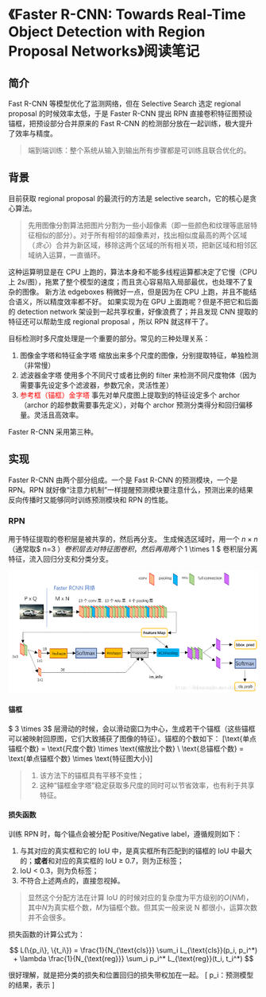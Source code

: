 # 《Faster R-CNN: Towards Real-Time Object Detection with Region Proposal Networks》阅读笔记

## 简介

Fast R-CNN 等模型优化了监测网络，但在 Selective Search 选定 regional proposal 的时候效率太低，于是 Faster R-CNN 提出 RPN 直接卷积特征图预设锚框，把预设部分合并原来的 Fast R-CNN 的检测部分放在一起训练，极大提升了效率与精度。

> 端到端训练：整个系统从输入到输出所有步骤都是可训练且联合优化的。

## 背景

目前获取 regional proposal 的最流行的方法是 selective search，它的核心是贪心算法。

> 先用图像分割算法把图片分割为一些小超像素（即一些颜色和纹理等底层特征相似的部分）。对于所有相邻的超像素对，找出相似度最高的两个区域（_贪心_）合并为新区域，移除这两个区域的所有相关项，把新区域和相邻区域纳入运算，一直循环。

这种运算明显是在 CPU 上跑的，算法本身和不能多线程运算都决定了它慢（CPU 上 2s/图），拖累了整个模型的速度；而且贪心容易陷入局部最优，也处理不了复杂的图像。
新方法 edgeboxes 稍微好一点，但是因为在 CPU 上跑，并且不能结合语义，所以精度效率都不好。
如果实现为在 GPU 上面跑呢？但是不把它和后面的 detection network 架设到一起共享权重，好像浪费了；并且发现 CNN 提取的特征还可以帮助生成 regional proposal ，所以 RPN 就这样干了。

目标检测时多尺度处理是一个重要的部分。常见的三种处理关系：

1. 图像金字塔和特征金字塔
   缩放出来多个尺度的图像，分别提取特征，单独检测（非常慢）
2. 滤波器金字塔
   使用多个不同尺寸或者比例的 filter 来检测不同尺度物体（因为需要事先设定多个滤波器，参数冗余，灵活性差）
3. <span style="color:#ff0000;">参考框（锚框）金字塔</span>
   事先对单尺度图上提取到的特征设定多个 archor（archor 的超参数需要事先定义），对每个 archor 预测分类得分和回归偏移量。灵活且高效率。

Faster R-CNN 采用第三种。

## 实现

Faster R-CNN 由两个部分组成。一个是 Fast R-CNN 的预测模块，一个是 RPN。RPN 就好像“注意力机制”一样提醒预测模块要注意什么，预测出来的结果反向传播时又能够同时训练预测模块和 RPN 的性能。

### RPN

用于特征提取的卷积层是被共享的，然后再分支。
生成候选区域时，用一个 $n \times n$（通常取$ n=3 $）卷积层去对特征图卷积，然后再用两个$ 1 \times 1 $ 卷积层分离特征，流入回归分支和分类分支。

![Fast R-CNN](https://github.com/mingqian-233/CV-Notes/blob/master/notes/images/faster_rcnn.png?raw=true)

#### 锚框

$ 3 \times 3$ 层滑动的时候，会以滑动窗口为中心，生成若干个锚框（这些锚框可以被映射回原图，它们大致捕获了图像的特征）。锚框的个数如下：
\[\text{单点锚框个数} = \text{尺度个数} \times \text{缩放比个数} \\
\text{总锚框个数} = \text{单点锚框个数} \times \text{特征图大小}\]

> 1. 该方法下的锚框具有平移不变性；
> 2. 这种“锚框金字塔”稳定获取多尺度的同时可以节省效率，也有利于共享特征。

#### 损失函数

训练 RPN 时，每个锚点会被分配 Positive/Negative label，遵循规则如下：

1. 与其对应的真实框和它的 IoU 中，是真实框所有匹配到的锚框的 IoU 中最大的；**或者**和对应的真实框的 IoU $\geq$ 0.7，则为正标签；
2. IoU < 0.3，则为负标签；
3. 不符合上述两点的，直接忽视掉。

> 显然这个分配方法在计算 IoU 的时候对应的复杂度为平方级别的$O(NM)$，其中$N$为真实框个数，$M$为锚框个数。但其实一般来说 N 都很小，运算次数并不会很多。

损失函数的计算公式为：

$$
L(\{p_i\}, \{t_i\}) = \frac{1}{N_{\text{cls}}} \sum_i L_{\text{cls}}(p_i, p_i^*) + \lambda \frac{1}{N_{\text{reg}}} \sum_i p_i^* L_{\text{reg}}(t_i, t_i^*)
$$

很好理解，就是把分类的损失和位置回归的损失带权加在一起。
\[
p_i：预测模型的结果，表示
\]
